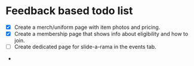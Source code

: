 # Feedback based todo list
- [x] Create a merch/uniform page with item photos and pricing.
- [x] Create a membership page that shows info about eligibility and how to join.
- [ ] Create dedicated page for slide-a-rama in the events tab.
- 

